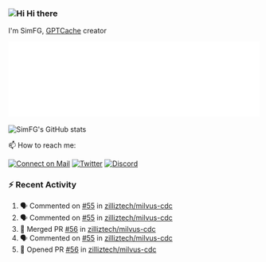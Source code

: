 ### <img src='https://qpluspicture.oss-cn-beijing.aliyuncs.com/6LjjQA/Hi.gif' alt='Hi' width="24"/> Hi there

I'm SimFG, [GPTCache](https://github.com/zilliztech/GPTCache) creator

![Metrics 👋](/metrics.plugin.followup.user.svg)

![SimFG's GitHub stats](https://github-readme-stats.vercel.app/api?username=SimFG&show_icons=true&theme=radical&count_private=true)

📫 How to reach me:

[![Connect on Mail](https://img.shields.io/badge/Ask%20me-anything-1abc9c.svg)](mailto:1142838399@qq.com)
[![Twitter](https://img.shields.io/twitter/follow/FogSim?style=social)](https://twitter.com/FogSim)
[![Discord](https://img.shields.io/discord/1092648432495251507?label=Discord&logo=discord)](https://discord.gg/Q8C6WEjSWV)

### :zap: Recent Activity

<!--START_SECTION:activity-->
1. 🗣 Commented on [#55](https://github.com/zilliztech/milvus-cdc/issues/55) in [zilliztech/milvus-cdc](https://github.com/zilliztech/milvus-cdc)
2. 🗣 Commented on [#55](https://github.com/zilliztech/milvus-cdc/issues/55) in [zilliztech/milvus-cdc](https://github.com/zilliztech/milvus-cdc)
3. 🎉 Merged PR [#56](https://github.com/zilliztech/milvus-cdc/pull/56) in [zilliztech/milvus-cdc](https://github.com/zilliztech/milvus-cdc)
4. 🗣 Commented on [#55](https://github.com/zilliztech/milvus-cdc/issues/55) in [zilliztech/milvus-cdc](https://github.com/zilliztech/milvus-cdc)
5. 💪 Opened PR [#56](https://github.com/zilliztech/milvus-cdc/pull/56) in [zilliztech/milvus-cdc](https://github.com/zilliztech/milvus-cdc)
<!--END_SECTION:activity-->

